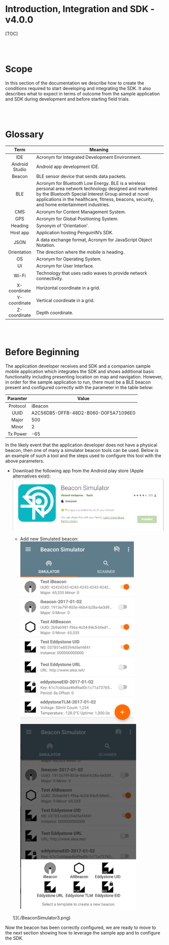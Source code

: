 <br>

# Introduction, Integration and SDK - v4.0.0

[TOC]


<br>
<br>

# Scope
In this section of the documentation we describe how to create the conditions required to start developing and integrating the SDK. It also describes what to expect in terms of outcome from the sample application and SDK during development and before starting field trials. 

<br>
<br>

# Glossary
| Term | Meaning |
|:---:|---|
| IDE | Acronym for Integrated Development Environment. |
| Android Studio | Android app development IDE. |
| Beacon | BLE sensor device that sends data packets. |
| BLE | Acronym for Bluetooth Low Energy. BLE is a wireless personal area network technology designed and marketed by the Bluetooth Special Interest Group aimed at novel applications in the healthcare, fitness, beacons, security, and home entertainment industries. |
| CMS | Acronym for Content Management System. |
| GPS | Acronym for Global Positioning System. |
| Heading | Synonym of ‘Orientation’. |
| Host app | Application hosting PenguinIN’s SDK. |
| JSON | A data exchange format, Acronym for JavaScript Object Notation. |
| Orientation | The direction where the mobile is heading. |
| OS | Acronym for Operating System. |
| UI | Acronym for User Interface. |
| Wi-Fi | Technology that uses radio waves to provide network connectivity. |
| X-coordinate | Horizontal coordinate in a grid. |
| Y-coordinate | Vertical coordinate in a grid. |
| Z-coordinate | Depth coordinate. |
<br>
<br>

# Before Beginning

The application developer receives and SDK and a companion sample mobile application which integrates the SDK and shows additional basic functionality including presenting location on map and navigation. However, in order for the sample application to run, there must be a BLE beacon present and configured correctly with the parameter in the table below:



| Paramter | Value |
|:---:|---|
|Protocol | iBeacon |
|UUID | A2C56DB5-DFFB-48D2-B060-D0F5A71096E0 |
|Major| 500 |
|Minor| 2 |
|Tx Power| -65 |

In the likely event that the application developer does not have a physical beacon, then one of many a simulator beacon tools can be used.  Below is an example of such a tool and the steps used to configure this tool with the above parameters. 

- Download the following app from the Android play store (Apple alternatives exist):
  <br>
  ![](./BeaconSimulator.png)
    <br>

  -	Add new Simulated beacon:
  ![](./BeaconSimulator1.png) 
      <br>
  ![](./BeaconSimulator2.png) 
  <br>
  ![](./BeaconSimulator3.png) 

  

  



Now the beacon has been correctly configured, we are ready to move to the next section showing how to leverage the sample app and to configure the SDK.


